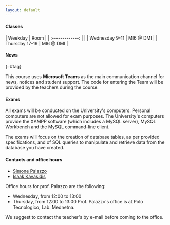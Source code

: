 ```yaml
---
layout: default
---
```


#### Classes

| Weekday          | Room |
| :-------------: |      |
| Wednesday 9-11   |  MI6 @ DMI  |
| Thursday 17-19   |  MI6 @ DMI  |

#### News
{: #tag}

This course uses **Microsoft Teams** as the main communication channel for news, notices and student support. The code for entering the Team will be provided by the teachers during the course.

#### Exams

All exams will be conducted on the University's computers. Personal computers are not allowed for exam purposes. The University's computers provide the XAMPP software (which includes a MySQL server), MySQL Workbench and the MySQL command-line client.
  
The exams will focus on the creation of database tables, as per provided specifications, and of SQL queries to manipulate and retrieve data from the database you have created. 

#### Contacts and office hours

- [Simone Palazzo](mailto:simone.palazzo@unict.it)
- [Isaak Kavasidis](mailto:isaak.kavasidis@unict.it)

Office hours for prof. Palazzo are the following:
- Wednesday, from 12:00 to 13:00
- Thursday, from 12:00 to 13:00
Prof. Palazzo's office is at Polo Tecnologico, Lab. Mednetna.

We suggest to contact the teacher's by e-mail before coming to the office.
